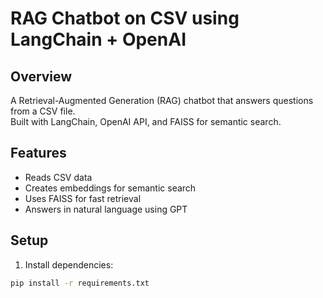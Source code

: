 # RAG Chatbot on CSV using LangChain + OpenAI

## Overview
A Retrieval-Augmented Generation (RAG) chatbot that answers questions from a CSV file.   
Built with LangChain, OpenAI API, and FAISS for semantic search.

## Features
- Reads CSV data
- Creates embeddings for semantic search
- Uses FAISS for fast retrieval
- Answers in natural language using GPT

## Setup

1. Install dependencies:
```bash
pip install -r requirements.txt
